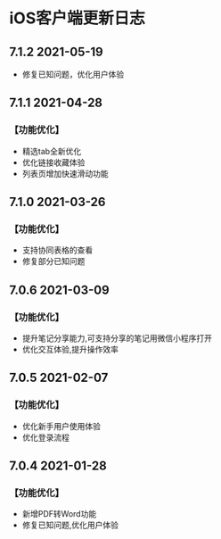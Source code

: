 # iOS客户端更新日志

## 7.1.2  2021-05-19

* 修复已知问题，优化用户体验

## 7.1.1  2021-04-28

### 【功能优化】 

* 精选tab全新优化 
* 优化链接收藏体验 
* 列表页增加快速滑动功能

## 7.1.0  2021-03-26

### 【功能优化】

* 支持协同表格的查看 
* 修复部分已知问题

## 7.0.6  2021-03-09

### 【功能优化】 

* 提升笔记分享能力,可支持分享的笔记用微信小程序打开 
* 优化交互体验,提升操作效率

## 7.0.5  2021-02-07

### 【功能优化】

* 优化新手用户使用体验 
* 优化登录流程

## 7.0.4  2021-01-28

### 【功能优化】

* 新增PDF转Word功能 
* 修复已知问题,优化用户体验

